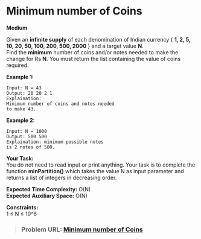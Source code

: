 # Minimum number of Coins

**Medium**

Given an **infinite supply** of each denomination of Indian currency { **1, 2, 5, 10, 20, 50, 100, 200, 500, 2000** } and a target value **N**.  
Find the **minimum** number of coins and/or notes needed to make the change for Rs **N**. You must return the list containing the value of coins required.

**Example 1:**

```
Input: N = 43
Output: 20 20 2 1
Explaination:
Minimum number of coins and notes needed
to make 43.
```

**Example 2:**

```
Input: N = 1000
Output: 500 500
Explaination: minimum possible notes
is 2 notes of 500.
```

**Your Task:**  
You do not need to read input or print anything. Your task is to complete the function **minPartition()** which takes the value N as input parameter and returns a list of integers in decreasing order.

**Expected Time Complexity:** O(N)  
**Expected Auxiliary Space:** O(N)

**Constraints:**  
1 ≤ N ≤ 10^6

> ### Problem URL: **[Minimum number of Coins](https://practice.geeksforgeeks.org/problems/-minimum-number-of-coins4426/1)**

